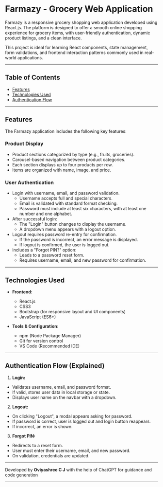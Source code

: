 # Farmazy - Grocery Web Application

Farmazy is a responsive grocery shopping web application developed using React.js. The platform is designed to offer a smooth online shopping experience for grocery items, with user-friendly authentication, dynamic product listings, and a clean interface.

This project is ideal for learning React components, state management, form validations, and frontend interaction patterns commonly used in real-world applications.

---

## Table of Contents

- [Features](#features)
- [Technologies Used](#technologies-used)
- [Authentication Flow](#authentication-flow)

---

## Features

The Farmazy application includes the following key features:

### Product Display

- Product sections categorized by type (e.g., fruits, groceries).
- Carousel-based navigation between product categories.
- Each section displays up to four products per row.
- Items are organized with name, image, and price.

### User Authentication

- Login with username, email, and password validation.
  - Username accepts full and special characters.
  - Email is validated with standard format checking.
  - Password must include at least six characters, with at least one number and one alphabet.
- After successful login:
  - The "Login" button changes to display the username.
  - A dropdown menu appears with a logout option.
- Logout requires password re-entry for confirmation.
  - If the password is incorrect, an error message is displayed.
  - If logout is confirmed, the user is logged out.
- Includes a "Forgot PIN?" option:
  - Leads to a password reset form.
  - Requires username, email, and new password for confirmation.

---

## Technologies Used

- **Frontend:**
  - React.js
  - CSS3
  - Bootstrap (for responsive layout and UI components)
  - JavaScript (ES6+)

- **Tools & Configuration:**
  - npm (Node Package Manager)
  - Git for version control
  - VS Code (Recommended IDE)

---

## Authentication Flow (Explained)

1. **Login:**
- Validates username, email, and password format.
- If valid, stores user data in local storage or state.
- Displays user name on the navbar with a dropdown.

2. **Logout:**
- On clicking "Logout", a modal appears asking for password.
- If password is correct, user is logged out and login button reappears.
- If incorrect, an error is shown.

3. **Forgot PIN:**
- Redirects to a reset form.
- User must enter their username, email, and new password.
- On validation, credentials are updated.

---

Developed by **Oviyashree C J** with the help of ChatGPT for guidance and code generation

---
